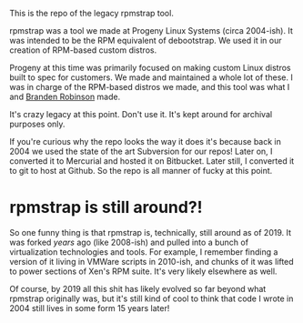This is the repo of the legacy rpmstrap tool.

rpmstrap was a tool we made at Progeny Linux Systems (circa 2004-ish). It was
intended to be the RPM equivalent of debootstrap. We used it in our creation
of RPM-based custom distros.

Progeny at this time was primarily focused on
making custom Linux distros built to spec for customers. We made and maintained
a whole lot of these. I was in charge of the RPM-based distros we made, and this
tool was what I and [Branden Robinson](https://www.debian.org/vote/2005/platforms/branden) made.

It's crazy legacy at this point. Don't use it. It's kept around for archival
purposes only.

If you're curious why the repo looks the way it does it's because back in 2004
we used the state of the art Subversion for our repos! Later on, I converted it
to Mercurial and hosted it on Bitbucket. Later still, I converted it to git
to host at Github. So the repo is all manner of fucky at this point.

# rpmstrap is still around?!

So one funny thing is that rpmstrap is, technically, still around as of 2019. It
was forked *years* ago (like 2008-ish) and pulled into a bunch of virtualization
technologies and tools. For example, I remember finding a version of it living
in VMWare scripts in 2010-ish, and chunks of it was lifted to power sections of
Xen's RPM suite. It's very likely elsewhere as well.

Of course, by 2019 all this shit has likely evolved so far beyond what rpmstrap
originally was, but it's still kind of cool to think that code I wrote in 2004
still lives in some form 15 years later!
